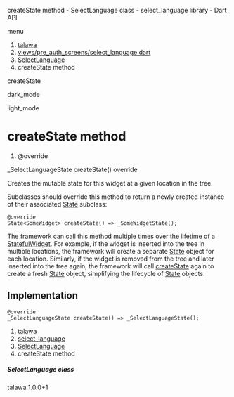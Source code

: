 




createState method - SelectLanguage class - select\_language library - Dart API







menu

1. [talawa](../../index.html)
2. [views/pre\_auth\_screens/select\_language.dart](../../views_pre_auth_screens_select_language/views_pre_auth_screens_select_language-library.html)
3. [SelectLanguage](../../views_pre_auth_screens_select_language/SelectLanguage-class.html)
4. createState method

createState


dark\_mode

light\_mode




# createState method


1. @override

\_SelectLanguageState
createState()
override

Creates the mutable state for this widget at a given location in the tree.

Subclasses should override this method to return a newly created
instance of their associated [State](https://api.flutter.dev/flutter/widgets/State-class.html) subclass:

```
@override
State<SomeWidget> createState() => _SomeWidgetState();

```

The framework can call this method multiple times over the lifetime of
a [StatefulWidget](https://api.flutter.dev/flutter/widgets/StatefulWidget-class.html). For example, if the widget is inserted into the tree
in multiple locations, the framework will create a separate [State](https://api.flutter.dev/flutter/widgets/State-class.html) object
for each location. Similarly, if the widget is removed from the tree and
later inserted into the tree again, the framework will call [createState](../../views_pre_auth_screens_select_language/SelectLanguage/createState.html)
again to create a fresh [State](https://api.flutter.dev/flutter/widgets/State-class.html) object, simplifying the lifecycle of
[State](https://api.flutter.dev/flutter/widgets/State-class.html) objects.


## Implementation

```
@override
_SelectLanguageState createState() => _SelectLanguageState();
```

 


1. [talawa](../../index.html)
2. [select\_language](../../views_pre_auth_screens_select_language/views_pre_auth_screens_select_language-library.html)
3. [SelectLanguage](../../views_pre_auth_screens_select_language/SelectLanguage-class.html)
4. createState method

##### SelectLanguage class





talawa
1.0.0+1






